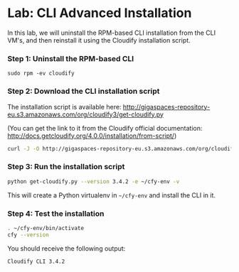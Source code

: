 # Lab: CLI Advanced Installation

In this lab, we will uninstall the RPM-based CLI installation from the CLI VM's, and then reinstall it using the
Cloudify installation script.

### Step 1: Uninstall the RPM-based CLI

```
sudo rpm -ev cloudify
```

### Step 2: Download the CLI installation script

The installation script is available here: http://gigaspaces-repository-eu.s3.amazonaws.com/org/cloudify3/get-cloudify.py

(You can get the link to it from the Cloudify official documentation: http://docs.getcloudify.org/4.0.0/installation/from-script/)

```bash
curl -J -O http://gigaspaces-repository-eu.s3.amazonaws.com/org/cloudify3/get-cloudify.py
```

### Step 3: Run the installation script

```bash
python get-cloudify.py --version 3.4.2 -e ~/cfy-env -v
```

This will create a Python virtualenv in `~/cfy-env` and install the CLI in it.

### Step 4: Test the installation

```bash
. ~/cfy-env/bin/activate
cfy --version
```

You should receive the following output:

```bash
Cloudify CLI 3.4.2
```